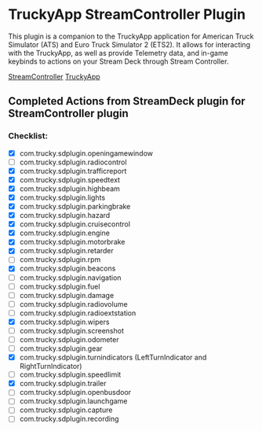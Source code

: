 # TruckyApp StreamController Plugin
This plugin is a companion to the TruckyApp application for American Truck Simulator (ATS) and Euro Truck Simulator 2 (ETS2).
It allows for interacting with the TruckyApp, as well as provide Telemetry data, and in-game keybinds to actions on your
Stream Deck through Stream Controller.

[StreamController](https://streamcontroller.core447.com)
[TruckyApp](https://truckyapp.com)


## Completed Actions from StreamDeck plugin for StreamController plugin

### Checklist:

- [x] com.trucky.sdplugin.openingamewindow
- [ ] com.trucky.sdplugin.radiocontrol
- [x] com.trucky.sdplugin.trafficreport
- [x] com.trucky.sdplugin.speedtext
- [x] com.trucky.sdplugin.highbeam
- [x] com.trucky.sdplugin.lights
- [x] com.trucky.sdplugin.parkingbrake
- [x] com.trucky.sdplugin.hazard
- [x] com.trucky.sdplugin.cruisecontrol
- [x] com.trucky.sdplugin.engine
- [x] com.trucky.sdplugin.motorbrake
- [x] com.trucky.sdplugin.retarder
- [ ] com.trucky.sdplugin.rpm
- [x] com.trucky.sdplugin.beacons
- [ ] com.trucky.sdplugin.navigation
- [ ] com.trucky.sdplugin.fuel
- [ ] com.trucky.sdplugin.damage
- [ ] com.trucky.sdplugin.radiovolume
- [ ] com.trucky.sdplugin.radioextstation
- [x] com.trucky.sdplugin.wipers
- [ ] com.trucky.sdplugin.screenshot
- [ ] com.trucky.sdplugin.odometer
- [ ] com.trucky.sdplugin.gear
- [x] com.trucky.sdplugin.turnindicators (LeftTurnIndicator and RightTurnIndicator)
- [ ] com.trucky.sdplugin.speedlimit
- [x] com.trucky.sdplugin.trailer
- [ ] com.trucky.sdplugin.openbusdoor
- [ ] com.trucky.sdplugin.launchgame
- [ ] com.trucky.sdplugin.capture
- [ ] com.trucky.sdplugin.recording